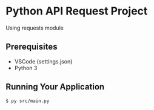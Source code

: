 # Python API Request Project

Using requests module

## Prerequisites

- VSCode (settings.json)
- Python 3

## Running Your Application

```bash
$ py src/main.py
```
